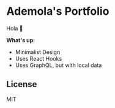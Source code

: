 # Ademola's Portfolio
Hola :wave:

**What's up:**
- Minimalist Design
- Uses React Hooks
- Uses GraphQL, but with local data

## License
MIT
